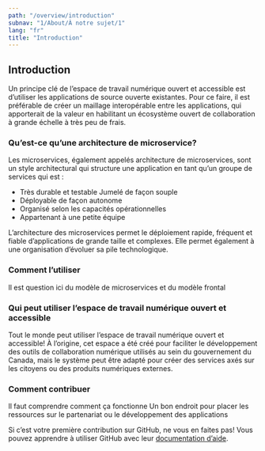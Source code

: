 ```yaml
---
path: "/overview/introduction"
subnav: "1/About/À notre sujet/1"
lang: "fr"
title: "Introduction"
---
```


<helmet>
<title> Introduction</title>
</helmet>

## Introduction

Un principe clé de l’espace de travail numérique ouvert et accessible est d’utiliser les applications de source ouverte existantes. Pour ce faire, il est préférable de créer un maillage interopérable entre les applications, qui apporterait de la valeur en habilitant un écosystème ouvert de collaboration à grande échelle à très peu de frais.

### Qu’est-ce qu’une architecture de microservice?

Les microservices, également appelés architecture de microservices, sont un style architectural qui structure une application en tant qu’un groupe de services qui est :

* Très durable et testable
Jumelé de façon souple
* Déployable de façon autonome
* Organisé selon les capacités opérationnelles
* Appartenant à une petite équipe

L’architecture des microservices permet le déploiement rapide, fréquent et fiable d’applications de grande taille et complexes. Elle permet également à une organisation d’évoluer sa pile technologique.

### Comment l’utiliser

Il est question ici du modèle de microservices et du modèle frontal


### Qui peut utiliser l’espace de travail numérique ouvert et accessible

Tout le monde peut utiliser l’espace de travail numérique ouvert et accessible! À l’origine, cet espace a été créé pour faciliter le développement des outils de collaboration numérique utilisés au sein du gouvernement du Canada, mais le système peut être adapté pour créer des services axés sur les citoyens ou des produits numériques externes.

### Comment contribuer

Il faut comprendre comment ça fonctionne
Un bon endroit pour placer les ressources sur le partenariat ou le développement des applications

Si c’est votre première contribution sur GitHub, ne vous en faites pas! Vous pouvez apprendre à utiliser GitHub avec leur [documentation d’aide](https://help.github.com/).